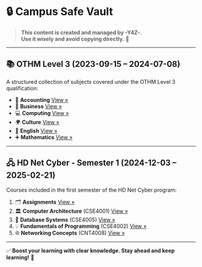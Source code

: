 # 🔒 Campus Safe Vault

> **This content is created and managed by -Y4Z-.**  
> **Use it wisely and avoid copying directly.** 🚀

---

## 📚 OTHM Level 3 (2023-09-15 – 2024-07-08)  
A structured collection of subjects covered under the OTHM Level 3 qualification:

- 📖 **Accounting** [View »](OTHM/Accounting/)
- 💼 **Business** [View »](OTHM/Business/)
- 💻 **Computing** [View »](OTHM/Computing/)
- 🌍 **Culture** [View »](OTHM/Culture/)
- 📝 **English** [View »](OTHM/English/)
- ➕ **Mathematics** [View »](OTHM/Maths/)

---

## 🖧 HD Net Cyber - Semester 1 (2024-12-03 – 2025-02-21)  
Courses included in the first semester of the HD Net Cyber program:

1. 🗂 **Assignments** [View »](HDNET/SEM1/Assignments/)
2. 🏛 **Computer Architecture** (CSE4001) [View »](HDNET/SEM1/Architecture/)
3. 💾 **Database Systems** (CSE4005) [View »](/HDNET/SEM1/Database/)
4. 💡 **Fundamentals of Programming** (CSE4002) [View »](/HDNET/SEM1/FIP/)
5. 🌐 **Networking Concepts** (CNT4008) [View »](/HDNET/SEM1/Networking/)

---
✅ **Boost your learning with clear knowledge. Stay ahead and keep learning!** 🚀
